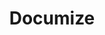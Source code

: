 ---
draft: false
title: Documize
content:
  id: documize
  name: Documize
  logo: /images/applications/documentation/documize/logo.png
  website: https://www.documize.com/community
  iframe_website: /website-iframe/applications/documentation/documize
  dashboardImage: /images/applications/documentation/documize/screenshot-1.png
  short_description: Free Knowledge Management Software
  description: Documize Community is the enterprise-ready wiki and knowledge-base software. Simple, elegant, usable by both technical and non-technical people alike. Community is our totally free alternative to Confluence.
  features:
    - title: Labels, Spaces & Categories
      description: Organize documentation enterprise-wide with zero folders. Assign labels to group similar topics and create spaces to hold related content.
    - title: Team, Project, Company-wide
      description: Mix-and-match content organization any which you like. Make it by team, by project or product lines — evolve your strategy over time.
    - title: Two-tier Templates
      description: Put in place reusable templates and snippets catalogue to establish your best practices library. It's dead simple to roll out standards
    - title: Approvals, Revisions & Lifecycle
      description: Define change control workflows to request, approve and publish changes. Archive the old stuff and keep new content in draft till ready for publication. Leverage version management to support different versions of the same content.
  screenshots:
    - /images/applications/documentation/documize/screenshot-1.png
    - /images/applications/documentation/documize/screenshot-2.png
---